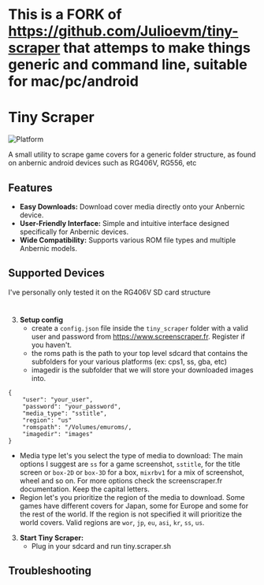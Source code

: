 # This is a FORK of https://github.com/Julioevm/tiny-scraper that attemps to make things generic and command line, suitable for mac/pc/android 

# Tiny Scraper

![Platform](https://img.shields.io/badge/platform-Anbernic-orange.svg)

A small utility to scrape game covers for a generic folder structure, as found on anbernic android devices such as RG406V, RG556, etc

## Features

- **Easy Downloads:** Download cover media directly onto your Anbernic device.
- **User-Friendly Interface:** Simple and intuitive interface designed specifically for Anbernic devices.
- **Wide Compatibility:** Supports various ROM file types and multiple Anbernic models.

## Supported Devices

I've personally only tested it on the RG406V SD card structure


#
3. **Setup config**
   - create a `config.json` file inside the `tiny_scraper` folder with a valid user and password from https://www.screenscraper.fr. Register if you haven't.
   - the roms path is the path to your top level sdcard that contains the subfolders for your various platforms (ex: cps1, ss, gba, etc)
   - imagedir is the subfolder that we will store your downloaded images into. 
```
{
    "user": "your_user",
    "password": "your_password",
    "media_type": "sstitle",
    "region": "us"
    "romspath": "/Volumes/emuroms/,
    "imagedir": "images"
}
```

- Media type let's you select the type of media to download: The main options I suggest are `ss` for a game screenshot, `sstitle`, for the title screen or `box-2D` or `box-3D` for a box, `mixrbv1` for a mix of screenshot, wheel and so on. For more options check the screenscraper.fr documentation. Keep the capital letters.
- Region let's you prioritize the region of the media to download. Some games have different covers for Japan, some for Europe and some for the rest of the world. If the region is not specified it will prioritize the world covers. Valid regions are `wor`, `jp`, `eu`, `asi`, `kr`, `ss`, `us`.

3. **Start Tiny Scraper:**
   - Plug in your sdcard and run tiny.scraper.sh


## Troubleshooting


